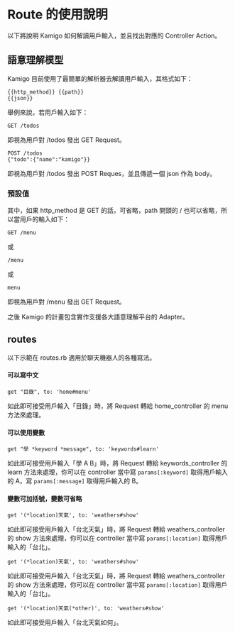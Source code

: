 # Route 的使用說明

以下將說明 Kamigo 如何解讀用戶輸入，並且找出對應的 Controller Action。

## 語意理解模型

Kamigo 目前使用了最簡單的解析器去解讀用戶輸入，其格式如下：

```
{{http_method}} {{path}}
{{json}}
```

舉例來說，若用戶輸入如下：

```
GET /todos
```

即視為用戶對 /todos 發出 GET Request。

```
POST /todos
{"todo":{"name":"kamigo"}}
```

即視為用戶對 /todos 發出 POST Reques，並且傳遞一個 json 作為 body。

### 預設值

其中，如果 http_method 是 GET 的話，可省略，path 開頭的 / 也可以省略，所以當用戶的輸入如下：

```
GET /menu
```
或

```
/menu
```

或

```
menu
```

即視為用戶對 /menu 發出 GET Request。

之後 Kamigo 的計畫包含實作支援各大語意理解平台的 Adapter。

## routes

以下示範在 routes.rb 適用於聊天機器人的各種寫法。

#### 可以寫中文

```
get "目錄", to: 'home#menu'
```

如此即可接受用戶輸入「目錄」時，將 Request 轉給 home_controller 的 menu 方法來處理。

#### 可以使用變數

```
get "學 *keyword *message", to: 'keywords#learn'
```

如此即可接受用戶輸入「學 A B」時，將 Request 轉給 keywords_controller 的 learn 方法來處理，你可以在 controller 當中寫 `params[:keyword]` 取得用戶輸入的 A，寫 `params[:message]` 取得用戶輸入的 B。

#### 變數可加括號，變數可省略

```
get '(*location)天氣', to: 'weathers#show'
```

如此即可接受用戶輸入「台北天氣」時，將 Request 轉給 weathers_controller 的 show 方法來處理，你可以在 controller 當中寫 `params[:location]` 取得用戶輸入的「台北」。

```
get '(*location)天氣', to: 'weathers#show'
```

如此即可接受用戶輸入「台北天氣」時，將 Request 轉給 weathers_controller 的 show 方法來處理，你可以在 controller 當中寫 `params[:location]` 取得用戶輸入的「台北」。

```
get '(*location)天氣(*other)', to: 'weathers#show'
```

如此即可接受用戶輸入「台北天氣如何」。